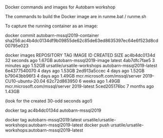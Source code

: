 Docker commands and images for Autobarn workshop

The commands to build the Docker image are in runme.bat / runme.sh

To capture the running container as an image:

docker commit autobarn-mssql2019-container
sha256:ac4b4dc0134df9b09855de62c85de63ed8635397ec64e6f523d8cd00795e023

docker images
REPOSITORY                       TAG                         IMAGE ID       CREATED          SIZE
<none>                           <none>                      ac4b4dc0134d   32 seconds ago   1.67GB
autobarn-mssql2019-image         latest                      4ab7dfc7fae5   3 minutes ago    1.52GB
ursatile/ursatile-workshops      autobarn-mssql2019-latest   6e4377540070   4 days ago       1.53GB
<none>                           <none>                      2ed913a5ccec   4 days ago       1.52GB
<none>                           <none>                      b79043bb96f3   4 days ago       1.49GB
mcr.microsoft.com/mssql/server   2019-CU10-ubuntu-20.04      62c72d863950   6 weeks ago      1.49GB
mcr.microsoft.com/mssql/server   2019-latest                 5ced205176bc   7 months ago     1.43GB

(look for the <none> <none> created 30-odd seconds ago!)

docker tag ac4b4dc0134d autobarn-mssql2019

docker tag autobarn-mssql2019:latest ursatile/ursatile-workshops:autobarn-mssql2019-latest
docker push ursatile/ursatile-workshops:autobarn-mssql2019-latest